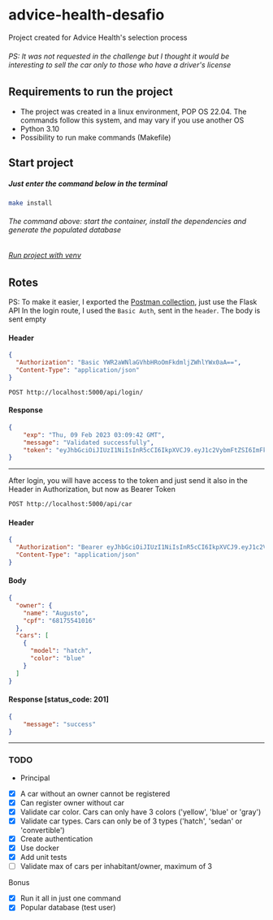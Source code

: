 # advice-health-desafio
Project created for Advice Health's selection process

###### PS: It was not requested in the challenge but I thought it would be interesting to sell the car only to those who have a driver's license

## Requirements to run the project
- The project was created in a linux environment, POP OS 22.04. The commands follow this system, and may vary if you use another OS
- Python 3.10
- Possibility to run make commands (Makefile)

## Start project
##### Just enter the command below in the terminal
```bash
make install
```
###### The command above: start the container, install the dependencies and generate the populated database

###### [Run project with venv](docs/start_project_venv.md)

## Rotes
PS: To make it easier, I exported the [Postman collection](https://drive.google.com/drive/folders/1UD04eMe_aF2aHHJmRTCFw_3iMzDIypqt?usp=sharing), just use the Flask API
In the login route, I used the ```Basic Auth```, sent in the ```header```. The body is sent empty
#### Header
```json
{
  "Authorization": "Basic YWR2aWNlaGVhbHRoOmFkdmljZWhlYWx0aA==",
  "Content-Type": "application/json"
}
```
```
POST http://localhost:5000/api/login/
```
#### Response
```json
{
    "exp": "Thu, 09 Feb 2023 03:09:42 GMT",
    "message": "Validated successfully",
    "token": "eyJhbGciOiJIUzI1NiIsInR5cCI6IkpXVCJ9.eyJ1c2VybmFtZSI6ImFkdmljZWhlYWx0aCIsImV4cCI6MTY3NTkxMjE4Mn0.jMHP3hkefzprW5VP5mCr3ZlJ6y8Y3jdLgWYIzzOZLLs"
}
```

---

After login, you will have access to the token and just send it also in the Header in Authorization, but now as Bearer Token
```bash
POST http://localhost:5000/api/car
```
#### Header
```json
{
  "Authorization": "Bearer eyJhbGciOiJIUzI1NiIsInR5cCI6IkpXVCJ9.eyJ1c2VybmFtZSI6ImFkdmljZWhlYWx0aCIsImV4cCI6MTY3NTkxMjE4Mn0.jMHP3hkefzprW5VP5mCr3ZlJ6y8Y3jdLgWYIzzOZLLs",
  "Content-Type": "application/json"
}
```
#### Body
```json
{
  "owner": {
    "name": "Augusto",
    "cpf": "68175541016"
  },
  "cars": [
    {
      "model": "hatch",
      "color": "blue"
    }
  ]
}
```
#### Response [status_code: 201]
```json
{
    "message": "success"
}
```

---

### TODO
- Principal
- [x] A car without an owner cannot be registered
- [x] Can register owner without car
- [x] Validate car color. Cars can only have 3 colors ('yellow', 'blue' or 'gray')
- [x] Validate car types. Cars can only be of 3 types ('hatch', 'sedan' or 'convertible')
- [x] Create authentication
- [x] Use docker
- [x] Add unit tests
- [ ] Validate max of cars per inhabitant/owner, maximum of 3

Bonus
- [x] Run it all in just one command
- [x] Popular database (test user)
